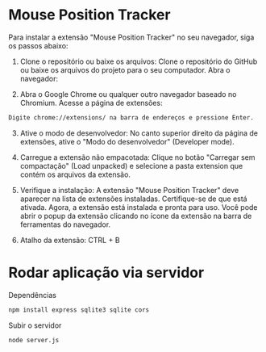 # Mouse Position Tracker

Para instalar a extensão "Mouse Position Tracker" no seu navegador, siga os passos abaixo:

1. Clone o repositório ou baixe os arquivos:
Clone o repositório do GitHub ou baixe os arquivos do projeto para o seu computador.
Abra o navegador:

2. Abra o Google Chrome ou qualquer outro navegador baseado no Chromium.
Acesse a página de extensões:

```bash
Digite chrome://extensions/ na barra de endereços e pressione Enter.
```

3. Ative o modo de desenvolvedor:
No canto superior direito da página de extensões, ative o "Modo do desenvolvedor" (Developer mode).

4. Carregue a extensão não empacotada:
Clique no botão "Carregar sem compactação" (Load unpacked) e selecione a pasta extension que contém os arquivos da extensão.

5. Verifique a instalação:
A extensão "Mouse Position Tracker" deve aparecer na lista de extensões instaladas. Certifique-se de que está ativada.
Agora, a extensão está instalada e pronta para uso. Você pode abrir o popup da extensão clicando no ícone da extensão na barra de ferramentas do navegador.

6. Atalho da extensão:
CTRL + B


# Rodar aplicação via servidor

Dependências

```bash
npm install express sqlite3 sqlite cors
```

Subir o servidor
```bash
node server.js
```